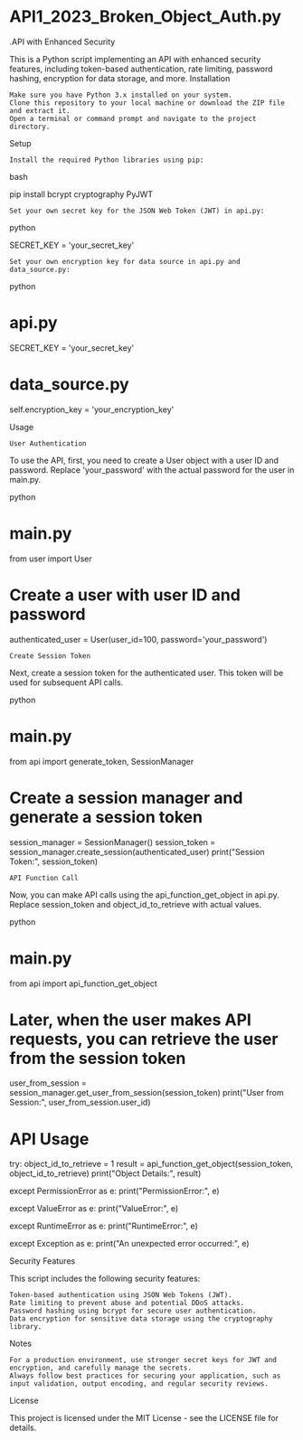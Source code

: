 # API1_2023_Broken_Object_Auth.py


.API with Enhanced Security

This is a Python script implementing an API with enhanced security features, including token-based authentication, rate limiting, password hashing, encryption for data storage, and more.
Installation

    Make sure you have Python 3.x installed on your system.
    Clone this repository to your local machine or download the ZIP file and extract it.
    Open a terminal or command prompt and navigate to the project directory.

Setup

    Install the required Python libraries using pip:

bash

pip install bcrypt cryptography PyJWT

    Set your own secret key for the JSON Web Token (JWT) in api.py:

python

SECRET_KEY = 'your_secret_key'

    Set your own encryption key for data source in api.py and data_source.py:

python

# api.py
SECRET_KEY = 'your_secret_key'

# data_source.py
self.encryption_key = 'your_encryption_key'

Usage

    User Authentication

To use the API, first, you need to create a User object with a user ID and password. Replace 'your_password' with the actual password for the user in main.py.

python

# main.py
from user import User

# Create a user with user ID and password
authenticated_user = User(user_id=100, password='your_password')

    Create Session Token

Next, create a session token for the authenticated user. This token will be used for subsequent API calls.

python

# main.py
from api import generate_token, SessionManager

# Create a session manager and generate a session token
session_manager = SessionManager()
session_token = session_manager.create_session(authenticated_user)
print("Session Token:", session_token)

    API Function Call

Now, you can make API calls using the api_function_get_object in api.py. Replace session_token and object_id_to_retrieve with actual values.

python

# main.py
from api import api_function_get_object

# Later, when the user makes API requests, you can retrieve the user from the session token
user_from_session = session_manager.get_user_from_session(session_token)
print("User from Session:", user_from_session.user_id)

# API Usage
try:
    object_id_to_retrieve = 1
    result = api_function_get_object(session_token, object_id_to_retrieve)
    print("Object Details:", result)

except PermissionError as e:
    print("PermissionError:", e)

except ValueError as e:
    print("ValueError:", e)

except RuntimeError as e:
    print("RuntimeError:", e)

except Exception as e:
    print("An unexpected error occurred:", e)

Security Features

This script includes the following security features:

    Token-based authentication using JSON Web Tokens (JWT).
    Rate limiting to prevent abuse and potential DDoS attacks.
    Password hashing using bcrypt for secure user authentication.
    Data encryption for sensitive data storage using the cryptography library.

Notes

    For a production environment, use stronger secret keys for JWT and encryption, and carefully manage the secrets.
    Always follow best practices for securing your application, such as input validation, output encoding, and regular security reviews.

License

This project is licensed under the MIT License - see the LICENSE file for details.
